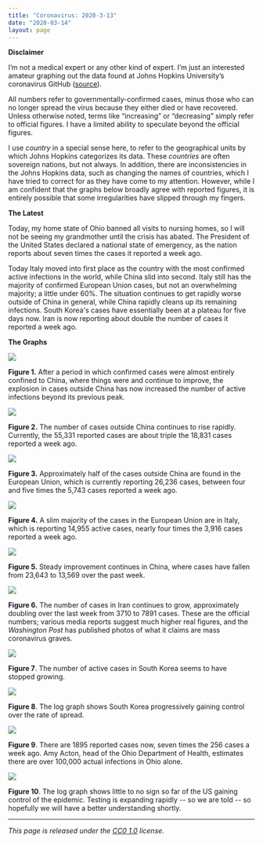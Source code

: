 ```yaml
---
title: "Coronavirus: 2020-3-13"
date: "2020-03-14"
layout: page
---
```


**Disclaimer**

I’m not a medical expert or any other kind of expert. I’m just an interested
amateur graphing out the data found at Johns Hopkins University’s coronavirus
GitHub
([source](https://github.com/CSSEGISandData/COVID-19/tree/master/csse_covid_19_data/csse_covid_19_daily_reports)).

All numbers refer to governmentally-confirmed cases, minus those who can no
longer spread the virus because they either died or have recovered. Unless
otherwise noted, terms like “increasing” or “decreasing” simply refer to
official figures. I have a limited ability to speculate beyond the official
figures.

I use _country_ in a special sense here, to refer to the geographical units by
which Johns Hopkins categorizes its data. These _countries_ are often sovereign
nations, but not always. In addition, there are inconsistencies in the Johns
Hopkins data, such as changing the names of countries, which I have tried to
correct for as they have come to my attention. However, while I am confident
that the graphs below broadly agree with reported figures, it is entirely
possible that some irregularities have slipped through my fingers.

**The Latest**

Today, my home state of Ohio banned all visits to nursing homes, so I will not
be seeing my grandmother until the crisis has abated. The President of the
United States declared a national state of emergency, as the nation reports
about seven times the cases it reported a week ago.

Today Italy moved into first place as the country with the most confirmed
active infections in the world, while China slid into second. Italy still has
the majority of confirmed European Union cases, but not an overwhelming
majority; a little under 60%. The situation continues to get rapidly worse
outside of China in general, while China rapidly cleans up its remaining
infections. South Korea's cases have essentially been at a plateau for five
days now. Iran is now reporting about double the number of cases it reported a
week ago.

**The Graphs**

![](../../i/5w.png)

**Figure 1.** After a period in which confirmed cases were almost entirely
confined to China, where things were and continue to improve, the explosion in
cases outside China has now increased the number of active infections beyond
its previous peak.

![](../../i/5x.png)

**Figure 2.** The number of cases outside China continues to rise rapidly.
Currently, the 55,331 reported cases are about triple the 18,831 cases reported
a week ago.

![](../../i/5y.png)

**Figure 3.** Approximately half of the cases outside China are found in the
European Union, which is currently reporting 26,236 cases, between four and
five times the 5,743 cases reported a week ago.

![](../../i/5z.png)

**Figure 4.** A slim majority of the cases in the European Union are in Italy,
which is reporting 14,955 active cases, nearly four times the 3,916 cases
reported a week ago.

![](../../i/6a.png)

**Figure 5.** Steady improvement continues in China, where cases have fallen
from 23,643 to 13,569 over the past week.

![](../../i/6b.png)

**Figure 6.** The number of cases in Iran continues to grow, approximately
doubling over the last week from 3710 to 7891 cases. These are the official
numbers; various media reports suggest much higher real figures, and the
_Washington Post_ has published photos of what it claims are mass coronavirus
graves.

![](../../i/6c.png)

**Figure 7**. The number of active cases in South Korea seems to have stopped growing.

![](../../i/6d.png)

**Figure 8**. The log graph shows South Korea progressively gaining control
over the rate of spread.

![](../../i/6e.png)

**Figure 9**. There are 1895 reported cases now, seven times the 256 cases a
week ago. Amy Acton, head of the Ohio Department of Health, estimates there are
over 100,000 actual infections in Ohio alone.

![](../../i/6f.png)

**Figure 10**. The log graph shows little to no sign so far of the US gaining
control of the epidemic. Testing is expanding rapidly -- so we are told -- so
hopefully we will have a better understanding shortly.

---

_This page is released under the [CC0
1.0](https://creativecommons.org/publicdomain/zero/1.0/) license._

